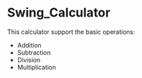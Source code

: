 # Swing_Calculator
This calculator support the basic operations:
<ul>
<li>Addition</li>
<li>Subtraction </li>
<li>Division </li>
<li>Multiplication</li>
</ul>
